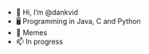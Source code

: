 - 👋 Hi, I’m @dankvid
- 🖥️ Programming in Java, C and Python
- 🌱 Memes
- 📫 In progress

<!---
dankvid/dankvid is a ✨ special ✨ repository because its `README.md` (this file) appears on your GitHub profile.
You can click the Preview link to take a look at your changes.
--->

